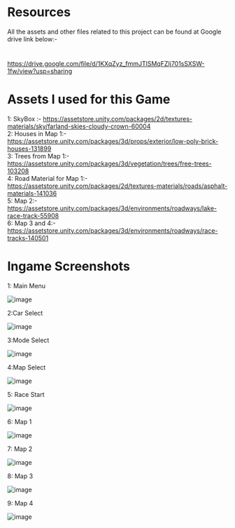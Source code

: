 # Resources

All the assets and other files related to this project can be found at Google drive link below:-

#
https://drive.google.com/file/d/1KXqZyz_fmmJTlSMqFZIj701sSXSW-1fw/view?usp=sharing

# Assets I used for this Game

1: SkyBox :- https://assetstore.unity.com/packages/2d/textures-materials/sky/farland-skies-cloudy-crown-60004   
2: Houses in Map 1:- https://assetstore.unity.com/packages/3d/props/exterior/low-poly-brick-houses-131899  
3: Trees from Map 1:- https://assetstore.unity.com/packages/3d/vegetation/trees/free-trees-103208  
4: Road Material for Map 1:- https://assetstore.unity.com/packages/2d/textures-materials/roads/asphalt-materials-141036  
5: Map 2:- https://assetstore.unity.com/packages/3d/environments/roadways/lake-race-track-55908  
6: Map 3 and 4:- https://assetstore.unity.com/packages/3d/environments/roadways/race-tracks-140501  

# Ingame Screenshots

1: Main Menu  


![image](https://user-images.githubusercontent.com/52242991/128520690-d6b2a81a-966a-4b9d-a535-597a6481b32c.png)  

2:Car Select  


![image](https://user-images.githubusercontent.com/52242991/128521182-9486aa11-6b64-48f7-abd3-cef842fd1004.png)  

3:Mode Select  


![image](https://user-images.githubusercontent.com/52242991/128521225-9836105d-d4f9-418a-9762-c9178b537cd4.png)  

4:Map Select  


![image](https://user-images.githubusercontent.com/52242991/128521249-c27b442f-c1d7-438c-bd3a-5426fec05be1.png)  

5: Race Start  


![image](https://user-images.githubusercontent.com/52242991/128521285-03616c98-cd53-4394-bfc2-24435e0a82c0.png)  

6: Map 1  


![image](https://user-images.githubusercontent.com/52242991/128521397-bfa4a975-15d8-4fc2-8951-c4bb20c375fb.png)  

7: Map 2  


![image](https://user-images.githubusercontent.com/52242991/128521416-453726b3-1b89-40c1-9dff-eb863260c171.png)  

8: Map 3  


![image](https://user-images.githubusercontent.com/52242991/128521432-74743798-bc58-4c90-8385-6fc4568b5a23.png)  

9: Map 4  


![image](https://user-images.githubusercontent.com/52242991/128521458-8cc9081b-d77d-4051-bd3d-2cb891220ba3.png)  




